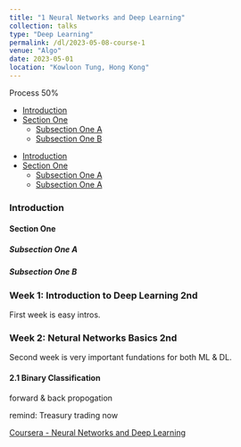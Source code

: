 ```yaml
---
title: "1 Neural Networks and Deep Learning"
collection: talks
type: "Deep Learning"
permalink: /dl/2023-05-08-course-1
venue: "Algo"
date: 2023-05-01
location: "Kowloon Tung, Hong Kong"
---
```

Process 50%
<link rel="stylesheet" href="menu.css">

<div class="menu">
  <ul>
    <li><a href="#introduction">Introduction</a></li>
    <li><a href="#section-one">Section One</a>
      <ul>
        <li><a href="#subsection-one-a">Subsection One A</a></li>
        <li><a href="#subsection-one-b">Subsection One B</a></li>
      </ul>
    </li>
  </ul>
</div>

- [Introduction](#introduction)
- [Section One](#section-one)
  - [Subsection One A](#subsection-one-a)
  - [Subsection One A](#subsection-one-b)



### Introduction
#### Section One
##### Subsection One A
##### Subsection One B
### Week 1: Introduction to Deep Learning 2nd
First week is easy intros.

### Week 2: Netural Networks Basics 2nd
Second week is very important fundations for both ML & DL.
#### 2.1 Binary Classification

forward & back propogation 

remind: Treasury trading now

[Coursera - Neural Networks and Deep Learning](https://www.coursera.org/learn/neural-networks-deep-learning)
